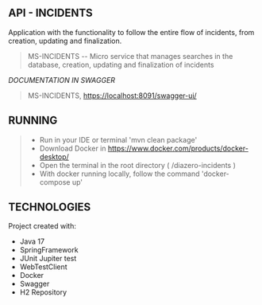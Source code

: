 ## API - INCIDENTS
Application with the functionality to follow the entire flow of incidents, from creation, updating and finalization.
> MS-INCIDENTS -- Micro service that manages searches in the database, creation, updating and finalization of incidents

*DOCUMENTATION IN SWAGGER*
> MS-INCIDENTS, [https://localhost:8091/swagger-ui/](https://localhost:8091/swagger-ui/) 

## RUNNING

> * Run in your IDE or terminal 'mvn clean package'
> * Download Docker in https://www.docker.com/products/docker-desktop/
> * Open the terminal in the root directory ( /diazero-incidents )
> * With docker running locally, follow the command 'docker-compose up'

## TECHNOLOGIES

Project created with:
* Java 17
* SpringFramework
* JUnit Jupiter test
* WebTestClient
* Docker
* Swagger
* H2 Repository